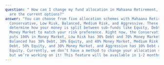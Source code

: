 ```yaml
---
question: " How can I change my fund allocation in Mahaana Retirement, and what
  are the current options?"
answer: "You can choose from five allocation schemes with Mahaana Retirement:
  Conservative, Low Risk, Balanced, Medium Risk, and Aggressive. These schemes
  determine how your money is split between sub-funds like Equity, Debt, and
  Money Market to match your risk preference. Right now, the Conservative scheme
  puts 100% in Money Market, Low Risk has 30% Debt and 70% Money Market,
  Balanced has 30% Debt, 30% Equity, and 40% Money Market, Medium Risk has 20%
  Debt, 50% Equity, and 30% Money Market, and Aggressive has 10% Debt and 90%
  Equity. Currently, we don’t have a method to change your allocation scheme,
  but we’re working on it! This feature will be available in 1-2 months. "
---
```

